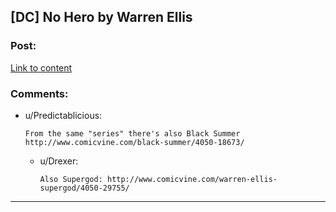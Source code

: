 ## [DC] No Hero by Warren Ellis

### Post:

[Link to content](http://www.comicvine.com/no-hero/4050-21876/)

### Comments:

- u/Predictablicious:
  ```
  From the same "series" there's also Black Summer http://www.comicvine.com/black-summer/4050-18673/
  ```

  - u/Drexer:
    ```
    Also Supergod: http://www.comicvine.com/warren-ellis-supergod/4050-29755/
    ```

---

